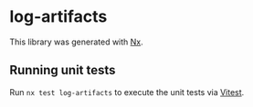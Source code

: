 # log-artifacts

This library was generated with [Nx](https://nx.dev).

## Running unit tests

Run `nx test log-artifacts` to execute the unit tests via [Vitest](https://vitest.dev/).
